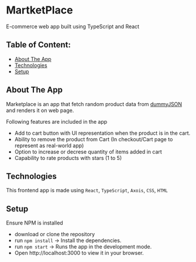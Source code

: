 # MartketPlace
E-commerce web app built using TypeScript and React

## Table of Content:

- [About The App](#about-the-app)
- [Technologies](#technologies)
- [Setup](#setup)

## About The App
Marketplace is an app that fetch random product data from [dummyJSON](https://dummyjson.com/) and renders it on web page. 

Following features are included in the app 
- Add to cart button with UI representation when the product is in the cart. 
- Ability to remove the product from Cart (In checkout/Cart page to represent as real-world app)
- Option to increase or decrese quantity of items added in cart
- Capability to rate products with stars (1 to 5)

## Technologies
This frontend app is made using `React`, `TypeScript`, `Axois`, `CSS`, `HTML`

## Setup
Ensure NPM is installed

- download or clone the repository
- run `npm install` -> Install the dependencies.
- run `npm start` -> Runs the app in the development mode.
- Open http://localhost:3000 to view it in your browser.
